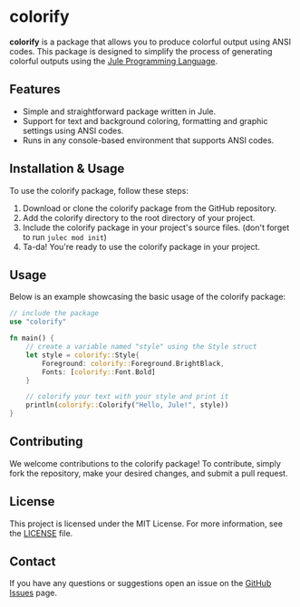 # colorify

**colorify** is a package that allows you to produce colorful output using ANSI codes. This package is designed to simplify the process of generating colorful outputs using the [Jule Programming Language](https://jule.dev/).

## Features
- Simple and straightforward package written in Jule.
- Support for text and background coloring, formatting and graphic settings using ANSI codes.
- Runs in any console-based environment that supports ANSI codes.

## Installation & Usage
To use the colorify package, follow these steps:
1. Download or clone the colorify package from the GitHub repository.
2. Add the colorify directory to the root directory of your project.
3. Include the colorify package in your project's source files. (don't forget to run `julec mod init`)
4. Ta-da! You're ready to use the colorify package in your project.

## Usage
Below is an example showcasing the basic usage of the colorify package:
```rs
// include the package
use "colorify"

fn main() {
	// create a variable named "style" using the Style struct
	let style = colorify::Style{
		Foreground: colorify::Foreground.BrightBlack,
		Fonts: [colorify::Font.Bold]
	}

	// colorify your text with your style and print it
	println(colorify::Colorify("Hello, Jule!", style))
}
```

## Contributing
We welcome contributions to the colorify package! To contribute, simply fork the repository, make your desired changes, and submit a pull request.

## License
This project is licensed under the MIT License. For more information, see the [LICENSE](https://github.com/lareii/colorify/blob/master/LICENSE) file.

## Contact
If you have any questions or suggestions open an issue on the [GitHub Issues](https://github.com/lareii/colorify/issues) page.
